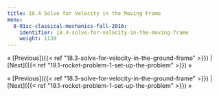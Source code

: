 ```yaml
---
title: 18.4 Solve for Velocity in the Moving Frame
menu:
  8-01sc-classical-mechanics-fall-2016:
    identifier: 18.4-solve-for-velocity-in-the-moving-frame
    weight: 1130
---
```

« [Previous]({{< ref "18.3-solve-for-velocity-in-the-ground-frame" >}}) | [Next]({{< ref "19.1-rocket-problem-1-set-up-the-problem" >}}) »

« [Previous]({{< ref "18.3-solve-for-velocity-in-the-ground-frame" >}}) | [Next]({{< ref "19.1-rocket-problem-1-set-up-the-problem" >}}) »